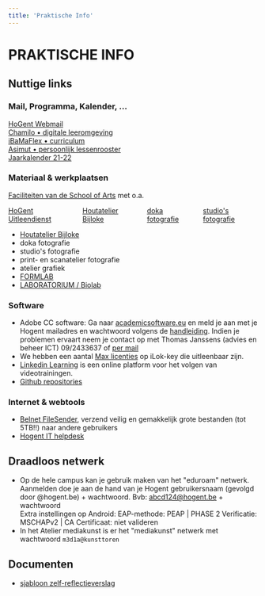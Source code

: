 ```yaml
---
title: 'Praktische Info'
---
```


# PRAKTISCHE INFO

## Nuttige links

### Mail, Programma, Kalender, ...

<div class="chip"><a href="http://webmail.hogent.be/" target=_blanc>HoGent Webmail</a></div>
<div class="chip"><a href="https://chamilo.hogent.be/" target=_blanc>Chamilo • digitale leeromgeving</a></div>
<div class="chip"><a href="https://ibamaflex.hogent.be/" target=_blanc>iBaMaFlex • curriculum</a></div>
<div class="chip"><a href="https://hogent.asimut.net/public/" target=_blanc>Asimut • persoonlijk lessenrooster</a></div>

<div class="chip"><a href="https://schoolofartsgent.be/2021/wp-content/uploads/2021/05/07_Acad-kal-2021-2022-SCH-ACAD-v2.pdf" target=_blanc>Jaarkalender 21-22</a></div>

### Materiaal & werkplaatsen

[Faciliteiten van de School of Arts](https://schoolofartsgent.be/nl/onderwijs/faciliteiten) met o.a.

<div class="columns">
  <div class="column col-sm-12">
    <div class="toast toast-warning text-center text-dark"><a href="http://uitleendienst.schoolofarts.be/users/sign_in" target=_blanc>HoGent Uitleendienst</a>
    </div>
  </div>
  <div class="column col-sm-12">
    <div class="toast toast-warning text-center"><a href="https://www.facebook.com/KASKhoutatelier" target=_blanc>Houtatelier Bijloke</a>
    </div>
  </div>
  <div class="column col-sm-12">
    <div class="toast toast-warning"><a href="" target=_blanc>doka fotografie</a>
    </div>
  </div>
  <div class="column col-sm-12">
    <div class="toast toast-warning"><a href="" target=_blanc>studio's fotografie</a>
    </div>
  </div>
</div>

-   [Houtatelier Bijloke](https://www.facebook.com/KASKhoutatelier)
-   doka fotografie
-   studio's fotografie
-   print- en scanatelier fotografie
-   atelier grafiek
-   [FORMLAB](https://www.formlab.schoolofarts.be/)
-   [LABORATORIUM / Biolab](http://www.laboratorium.bio/)

### Software

-   Adobe CC software: Ga naar [academicsoftware.eu](https://www.academicsoftware.eu/) en meld je aan met je Hogent mailadres en wachtwoord volgens de [handleiding](https://streamable.com/tb4xyr). Indien je problemen ervaart neem je contact op met Thomas Janssens (advies en beheer ICT) 09/2433637 of [per mail](mailto:thomas.janssens@hogent.be)
-   We hebben een aantal [Max licenties](https://cycling74.com/) op iLok-key die  uitleenbaar zijn.
-   [Linkedin Learning](https://linkedin-learning.pxf.io/) is een online platform voor het volgen van videotrainingen.
-   [Github repositories](https://github.com/theBlackBoxSociety/)

### Internet & webtools

-   [Belnet FileSender](https://filesender.belnet.be/index.php?s=upload), verzend veilig en gemakkelijk grote bestanden (tot 5TB!!) naar andere gebruikers
-   [Hogent IT helpdesk](https://servicedesk.hogent.be/)

## Draadloos netwerk

-   Op de hele campus kan je gebruik maken van het "eduroam" netwerk. Aanmelden doe je aan de hand van je Hogent gebruikersnaam (gevolgd door @hogent.be) + wachtwoord. Bvb: abcd124@hogent.be + wachtwoord  
    Extra instellingen op Android: EAP-methode: PEAP | PHASE 2 Verificatie: MSCHAPv2 | CA Certificaat: niet valideren
-   In het Atelier mediakunst is er het "mediakunst" netwerk met wachtwoord `m3d1a@kunsttoren`

## Documenten

-   [sjabloon zelf-reflectieverslag](SjabloonReflectieverslag.rtf)

